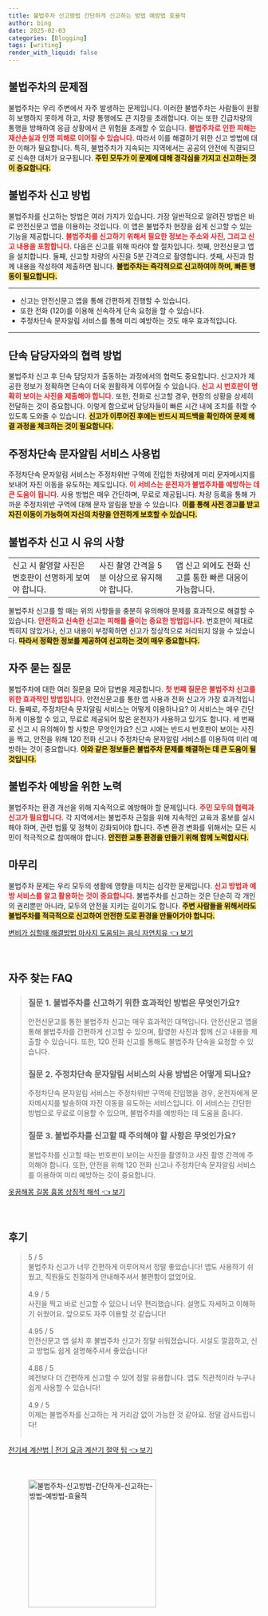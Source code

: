 ```yaml
---
title: 불법주차 신고방법 간단하게 신고하는 방법 예방법 효율적
author: bing
date: 2025-02-03
categories: [Blogging]
tags: [writing]
render_with_liquid: false
---
```



<h2 id='불법주차의 문제점'>불법주차의 문제점</h2>

<p>불법주차는 우리 주변에서 자주 발생하는 문제입니다. 이러한 불법주차는 사람들이 원활히 보행하지 못하게 하고, 차량 통행에도 큰 지장을 초래합니다. 이는 또한 긴급차량의 통행을 방해하여 응급 상황에서 큰 위험을 초래할 수 있습니다. <b><span style="color: #ee2323;">불법주차로 인한 피해는 재산손실과 인명 피해로 이어질 수 있습니다.</span></b> 따라서 이를 해결하기 위한 신고 방법에 대한 이해가 필요합니다. 특히, 불법주차가 지속되는 지역에서는 공공의 안전에 직결되므로 신속한 대처가 요구됩니다. <b><span style="background-color: #ffe066;">주민 모두가 이 문제에 대해 경각심을 가지고 신고하는 것이 중요합니다.</span></b></p>

<h2 id='불법주차 신고 방법'>불법주차 신고 방법</h2>

<p>불법주차를 신고하는 방법은 여러 가지가 있습니다. 가장 일반적으로 알려진 방법은 바로 안전신문고 앱을 이용하는 것입니다. 이 앱은 불법주차 현장을 쉽게 신고할 수 있는 기능을 제공합니다. <b><span style="color: #ee2323;">불법주차를 신고하기 위해서 필요한 정보는 주소와 사진, 그리고 신고 내용을 포함합니다.</span></b> 다음은 신고를 위해 따라야 할 절차입니다. 첫째, 안전신문고 앱을 설치합니다. 둘째, 신고할 차량의 사진을 5분 간격으로 촬영합니다. 셋째, 사진과 함께 내용을 작성하여 제출하면 됩니다. <b><span style="background-color: #ffe066;">불법주차는 즉각적으로 신고하여야 하며, 빠른 행동이 필요합니다.</span></b></p>

<hr />

<ul>
    <li>신고는 안전신문고 앱을 통해 간편하게 진행할 수 있습니다.</li>
    <li>또한 전화 (120)를 이용해 신속하게 단속 요청을 할 수 있습니다.</li>
    <li>주정차단속 문자알림 서비스를 통해 미리 예방하는 것도 매우 효과적입니다.</li>
</ul>

<hr />

<h2 id='단속 담당자와의 협력 방법'>단속 담당자와의 협력 방법</h2>

<p>불법주차 신고 후 단속 담당자가 출동하는 과정에서의 협력도 중요합니다. 신고자가 제공한 정보가 정확하면 단속이 더욱 원활하게 이루어질 수 있습니다. <b><span style="color: #ee2323;">신고 시 번호판이 명확히 보이는 사진을 제출해야 합니다.</span></b> 또한, 전화로 신고할 경우, 현장의 상황을 상세히 전달하는 것이 중요합니다. 이렇게 함으로써 담당자들이 빠른 시간 내에 조치를 취할 수 있도록 도와줄 수 있습니다. <b><span style="background-color: #ffe066;">신고가 이루어진 후에는 반드시 피드백을 확인하여 문제 해결 과정을 체크하는 것이 필요합니다.</span></b></p>

<h2 id='주정차단속 문자알림 서비스 사용법'>주정차단속 문자알림 서비스 사용법</h2>

<p>주정차단속 문자알림 서비스는 주정차위반 구역에 진입한 차량에게 미리 문자메시지를 보내어 자진 이동을 유도하는 제도입니다. <b><span style="color: #ee2323;">이 서비스는 운전자가 불법주차를 예방하는 데 큰 도움이 됩니다.</span></b> 사용 방법은 매우 간단하며, 무료로 제공됩니다. 차량 등록을 통해 가까운 주정차위반 구역에 대해 문자 알림을 받을 수 있습니다. <b><span style="background-color: #ffe066;">이를 통해 사전 경고를 받고 자진 이동이 가능하여 자신의 차량을 안전하게 보호할 수 있습니다.</span></b></p>

<h2 id='불법주차 신고 시 유의 사항'>불법주차 신고 시 유의 사항</h2>

<table>
    <tr>
        <td>신고 시 촬영할 사진은 번호판이 선명하게 보여야 합니다.</td>
        <td>사진 촬영 간격을 5분 이상으로 유지해야 합니다.</td>
        <td>앱 신고 외에도 전화 신고를 통한 빠른 대응이 가능합니다.</td>
    </tr>
</table>

<p>불법주차 신고를 할 때는 위의 사항들을 충분히 유의해야 문제를 효과적으로 해결할 수 있습니다. <b><span style="color: #ee2323;">안전하고 신속한 신고는 피해를 줄이는 중요한 방법입니다.</span></b> 번호판이 제대로 찍히지 않았거나, 신고 내용이 부정확하면 신고가 정상적으로 처리되지 않을 수 있습니다. <b><span style="background-color: #ffe066;">따라서 정확한 정보를 제공하여 신고하는 것이 매우 중요합니다.</span></b></p>

<h2 id='Q&A'>자주 묻는 질문</h2>

<p>불법주차에 대한 여러 질문을 모아 답변을 제공합니다. <b><span style="color: #ee2323;">첫 번째 질문은 불법주차 신고를 위한 효과적인 방법입니다.</span></b> 안전신문고를 통한 앱 사용과 전화 신고가 가장 효과적입니다. 둘째로, 주정차단속 문자알림 서비스는 어떻게 이용하나요? 이 서비스는 매우 간단하게 이용할 수 있고, 무료로 제공되어 많은 운전자가 사용하고 있기도 합니다. 세 번째로 신고 시 유의해야 할 사항은 무엇인가요? 신고 시에는 반드시 번호판이 보이는 사진을 찍고, 안전을 위해 120 전화 신고나 주정차단속 문자알림 서비스를 이용하여 미리 예방하는 것이 중요합니다. <b><span style="background-color: #ffe066;">이와 같은 정보들은 불법주차 문제를 해결하는 데 큰 도움이 될 것입니다.</span></b></p>

<h2 id='불법주차 예방을 위한 노력'>불법주차 예방을 위한 노력</h2>

<p>불법주차는 환경 개선을 위해 지속적으로 예방해야 할 문제입니다. <b><span style="color: #ee2323;">주민 모두의 협력과 신고가 필요합니다.</span></b> 각 지역에서는 불법주차 근절을 위해 지속적인 교육과 홍보를 실시해야 하며, 관련 법률 및 정책이 강화되어야 합니다. 주변 환경 변화를 위해서는 모든 시민이 적극적으로 참여해야 합니다. <b><span style="background-color: #ffe066;">안전한 교통 환경을 만들기 위해 함께 노력합시다.</span></b></p>

<h2 id='마무리'>마무리</h2>

<p>불법주차 문제는 우리 모두의 생활에 영향을 미치는 심각한 문제입니다. <b><span style="color: #ee2323;">신고 방법과 예방 서비스를 알고 활용하는 것이 중요합니다.</span></b> 불법주차를 신고하는 것은 단순히 각 개인의 권리뿐만 아니라, 모두의 안전을 지키는 길이기도 합니다. <b><span style="background-color: #ffe066;">주변 사람들을 위해서라도 불법주차를 적극적으로 신고하여 안전한 도로 환경을 만들어가야 합니다.</span></b></p>


<p><a class="click-button" title="변비가 심할때 해결방법 마사지 도움되는 음식 자연치유" href="https://blackassets.github.io/posts/%EB%B3%80%EB%B9%84%EA%B0%80-%EC%8B%AC%ED%95%A0%EB%95%8C-%ED%95%B4%EA%B2%B0%EB%B0%A9%EB%B2%95-%EB%A7%88%EC%82%AC%EC%A7%80-%EB%8F%84%EC%9B%80%EB%90%98%EB%8A%94-%EC%9D%8C%EC%8B%9D-%EC%9E%90%EC%97%B0%EC%B9%98%EC%9C%A0/" rel="dofollow">변비가 심할때 해결방법 마사지 도움되는 음식 자연치유 👈 보기</a></p><br>
<h2 id='자주_찾는_FAQ'>자주 찾는 FAQ</h2>
<div itemscope="" itemtype="https://schema.org/FAQPage"> 
<blockquote> 
<div itemscope="" itemprop="mainEntity" itemtype="https://schema.org/Question"> 
<h3 itemprop="name">질문 1. 불법주차를 신고하기 위한 효과적인 방법은 무엇인가요?</h3> 
<div itemscope="" itemprop="acceptedAnswer" itemtype="https://schema.org/Answer"> 
<span itemprop="text"> 
<p>안전신문고를 통한 불법주차 신고는 매우 효과적인 대책입니다. 안전신문고 앱을 통해 불법주차를 간편하게 신고할 수 있으며, 촬영한 사진과 함께 신고 내용을 제출할 수 있습니다. 또한, 120 전화 신고를 통해도 불법주차 단속을 요청할 수 있습니다.</p> 
</span> 
</div> 
</div> 

<div itemscope="" itemprop="mainEntity" itemtype="https://schema.org/Question"> 
<h3 itemprop="name">질문 2. 주정차단속 문자알림 서비스의 사용 방법은 어떻게 되나요?</h3> 
<div itemscope="" itemprop="acceptedAnswer" itemtype="https://schema.org/Answer"> 
<span itemprop="text"> 
<p>주정차단속 문자알림 서비스는 주정차위반 구역에 진입했을 경우, 운전자에게 문자메시지를 발송하여 자진 이동을 유도하는 서비스입니다. 이 서비스는 간단한 방법으로 무료로 이용할 수 있으며, 불법주차를 예방하는 데 도움을 줍니다.</p> 
</span> 
</div> 
</div> 

<div itemscope="" itemprop="mainEntity" itemtype="https://schema.org/Question"> 
<h3 itemprop="name">질문 3. 불법주차를 신고할 때 주의해야 할 사항은 무엇인가요?</h3> 
<div itemscope="" itemprop="acceptedAnswer" itemtype="https://schema.org/Answer"> 
<span itemprop="text"> 
<p>불법주차를 신고할 때는 번호판이 보이는 사진을 촬영하고 사진 촬영 간격에 주의해야 합니다. 또한, 안전을 위해 120 전화 신고나 주정차단속 문자알림 서비스를 이용하여 미리 예방하는 것이 중요합니다.</p> 
</span> 
</div> 
</div> 
</blockquote> 
</div>
<p><a class="click-button" title="옷꿈해몽 길몽 흉몽 상징적 해석" href="https://blackassets.github.io/posts/%EC%98%B7%EA%BF%88%ED%95%B4%EB%AA%BD-%EA%B8%B8%EB%AA%BD-%ED%9D%89%EB%AA%BD-%EC%83%81%EC%A7%95%EC%A0%81-%ED%95%B4%EC%84%9D/" rel="dofollow">옷꿈해몽 길몽 흉몽 상징적 해석 👈 보기</a></p><br>
<h2 id='후기'>후기</h2>
<div itemscope itemtype="https://schema.org/Product">
  <blockquote>
  <div itemprop="review" itemscope itemtype="https://schema.org/Review">
      <div itemprop="reviewRating" itemscope itemtype="https://schema.org/Rating"> <span itemprop="ratingValue">5</span> / <span itemprop="bestRating">5</span> </div>
      <span itemprop="reviewBody">불법주차 신고가 너무 간편하게 이루어져서 정말 좋았습니다! 앱도 사용하기 쉬웠고, 직원들도 친절하게 안내해주셔서 불편함이 없었어요.</span>
  </div>
  <br>
  <div itemprop="review" itemscope itemtype="https://schema.org/Review">
      <div itemprop="reviewRating" itemscope itemtype="https://schema.org/Rating"> <span itemprop="ratingValue">4.9</span> / <span itemprop="bestRating">5</span> </div>
      <span itemprop="reviewBody">사진을 찍고 바로 신고할 수 있으니 너무 편리했습니다. 설명도 자세하고 이해하기 쉬웠어요. 앞으로도 자주 이용할 것 같습니다!</span>
  </div>
  <br>
  <div itemprop="review" itemscope itemtype="https://schema.org/Review">
      <div itemprop="reviewRating" itemscope itemtype="https://schema.org/Rating"> <span itemprop="ratingValue">4.95</span> / <span itemprop="bestRating">5</span> </div>
      <span itemprop="reviewBody">안전신문고 앱 설치 후 불법주차 신고가 정말 쉬워졌습니다. 시설도 깔끔하고, 신고 방법도 쉽게 설명해주셔서 좋았습니다!</span>
  </div>
  <br>
  <div itemprop="review" itemscope itemtype="https://schema.org/Review">
      <div itemprop="reviewRating" itemscope itemtype="https://schema.org/Rating"> <span itemprop="ratingValue">4.88</span> / <span itemprop="bestRating">5</span> </div>
      <span itemprop="reviewBody">예전보다 더 간편하게 신고할 수 있어 정말 유용합니다. 앱도 직관적이라 누구나 쉽게 사용할 수 있습니다!</span>
  </div>
  <br>
  <div itemprop="review" itemscope itemtype="https://schema.org/Review">
      <div itemprop="reviewRating" itemscope itemtype="https://schema.org/Rating"> <span itemprop="ratingValue">4.9</span> / <span itemprop="bestRating">5</span> </div>
      <span itemprop="reviewBody">이제는 불법주차를 신고하는 게 거리감 없이 가능한 것 같아요. 정말 감사드립니다!</span>
  </div>
  <br>
  </blockquote>
</div>
<p><a class="click-button" title="전기세 계산법 | 전기 요금 계산기 절약 팁" href="https://blackassets.github.io/posts/%EC%A0%84%EA%B8%B0%EC%84%B8-%EA%B3%84%EC%82%B0%EB%B2%95-%EC%A0%84%EA%B8%B0-%EC%9A%94%EA%B8%88-%EA%B3%84%EC%82%B0%EA%B8%B0-%EC%A0%88%EC%95%BD-%ED%8C%81/" rel="dofollow">전기세 계산법 | 전기 요금 계산기 절약 팁 👈 보기</a></p><br>
<figure class="image"><img src="https://blackassets.github.io/assets/img/thumbnail/불법주차-신고방법-간단하게-신고하는-방법-예방법-효율적.webp" alt="불법주차-신고방법-간단하게-신고하는-방법-예방법-효율적" width="256" height="256"></figure>